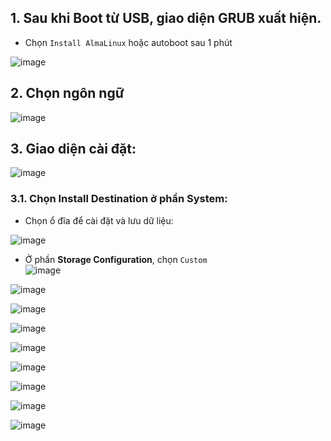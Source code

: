 ## 1. Sau khi Boot từ USB, giao diện GRUB xuất hiện.
- Chọn `Install AlmaLinux` hoặc autoboot sau 1 phút

![image](https://github.com/user-attachments/assets/5c6d7c51-303b-45b3-a94c-385afe8554a9)

## 2. Chọn ngôn ngữ 
![image](https://github.com/user-attachments/assets/4e9016c5-ed9a-4e16-890c-800a9f60fc3a)

## 3. Giao diện cài đặt: 
![image](https://github.com/user-attachments/assets/66d33571-e6b2-4740-97dd-0112fc487136)

### 3.1. Chọn Install Destination ở phần System:
- Chọn ổ đĩa để cài đặt và lưu dữ liệu:
  
![image](https://github.com/user-attachments/assets/d60c8afa-4ab1-4af2-8ab7-e41ce9128552)

- Ở phần **Storage Configuration**, chọn `Custom`  
![image](https://github.com/user-attachments/assets/3ebb9251-ed55-4cf8-aebc-9ca253924d0a)

![image](https://github.com/user-attachments/assets/0717e163-76d7-4bac-9c59-9e14564b2ed2)

![image](https://github.com/user-attachments/assets/1cc27e5a-21d0-4891-a13d-2217583ede1a)

![image](https://github.com/user-attachments/assets/77c54fa0-0a0a-479c-97a7-6c4fa0c450de)

![image](https://github.com/user-attachments/assets/a05ae43e-ec92-4b27-88ee-05584d21e196)

![image](https://github.com/user-attachments/assets/4d10dbf7-328d-4942-be7d-4b94ea24f97b)

![image](https://github.com/user-attachments/assets/f4adead5-2a2a-40d2-9a9c-23db4726075c)

![image](https://github.com/user-attachments/assets/9899431b-7dc1-43c3-8d81-8a8dd4b0a78b)

![image](https://github.com/user-attachments/assets/d33de80d-84e5-465d-b615-a1f06e1c5b50)
